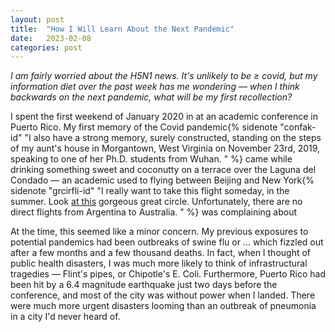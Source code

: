 ```yaml
---
layout: post
title:  "How I Will Learn About the Next Pandemic"
date:   2023-02-08
categories: post
---
```


*I am fairly worried about the H5N1 news. It's unlikely to be ≥ covid, but my information diet over the past week has me wondering — when I think backwards on the next pandemic, what will be my first recollection?*

I spent the first weekend of January 2020 in at an academic conference in Puerto Rico. My first memory of the Covid pandemic{% sidenote "confak-id" "I also have a strong memory, surely constructed, standing on the steps of my aunt's house in Morgantown, West Virginia on November 23rd, 2019, speaking to one of her Ph.D. students from Wuhan. " %} came while drinking something sweet and coconutty on a terrace over the Laguna del Condado — an academic used to flying between Beijing and New York{% sidenote "grcirfli-id" "I really want to take this flight someday, in the summer. Look [at this](http://gc.kls2.com/cgi-bin/gc?PATH=PEK-JFK&RANGE=&PATH-COLOR=red&PATH-UNITS=nm&PATH-MINIMUM=&SPEED-GROUND=&SPEED-UNITS=kts&RANGE-STYLE=best&RANGE-COLOR=navy&MAP-STYLE=) gorgeous great circle. Unfortunately, there are no direct flights from Argentina to Australia. " %} was complaining about

At the time, this seemed like a minor concern. My previous exposures to potential pandemics had been outbreaks of swine flu or ... which fizzled out after a few months and a few thousand deaths. In fact, when I thought of public health disasters, I was much more likely to think of infrastructural tragedies — Flint's pipes, or Chipotle's E. Coli. Furthermore, Puerto Rico had been hit by a 6.4 magnitude earthquake just two days before the conference, and most of the city was without power when I landed. There were much more urgent disasters looming than an outbreak of pneumonia in a city I'd never heard of. 

